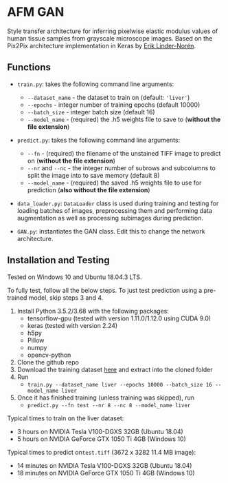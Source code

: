 # AFM GAN
Style transfer architecture for inferring pixelwise elastic modulus values of human tissue samples from grayscale microscope images. Based on the Pix2Pix architecture implementation in Keras by [Erik Linder-Norén](https://github.com/eriklindernoren/Keras-GAN/tree/master/pix2pix).

## Functions
* `train.py`: takes the following command line arguments:
	* `--dataset_name` - the dataset to train on (default: `'liver'`)
	* `--epochs` - integer number of training epochs (default 10000)
	* `--batch_size` - integer batch size (default 16)
	* `--model_name` - (required) the .h5 weights file to save to (**without the file extension**)

* `predict.py`: takes the following command line arguments:
	 * `--fn` - (required) the filename of the unstained TIFF image to predict on (**without the file extension**)
	* `--nr` and `--nc` - the integer number of subrows and subcolumns to split the image into to save memory (default 8)
	* `--model_name` - (required) the saved .h5 weights file to use for prediction (**also without the file extension**)
* `data_loader.py`: `DataLoader` class is used during training and testing for loading batches of images, preprocessing them and performing data augmentation as well as processing subimages during prediction.
* `GAN.py`: instantiates the GAN class. Edit this to change the network architecture.

## Installation and Testing
Tested on Windows 10 and Ubuntu 18.04.3 LTS.

To fully test, follow all the below steps. To just test prediction using a pre-trained model, skip steps 3 and 4.
1. Install Python 3.5.2/3.68 with the following packages:
	* tensorflow-gpu (tested with version 1.11.0/1.12.0 using CUDA 9.0)
	* keras (tested with version 2.24)
	* h5py
	* Pillow
	* numpy
	* opencv-python
2. Clone the github repo
3. Download the training dataset [here](https://weiss-develop.cs.ucl.ac.uk/afm-liver-tissue-data/training_data.zip) and extract into the cloned folder
4. Run
	* `train.py --dataset_name liver --epochs 10000 --batch_size 16 --model_name liver`
5. Once it has finished training (unless training was skipped), run
	* `predict.py --fn test --nr 8 --nc 8 --model_name liver`

Typical times to train on the liver dataset:
* 3 hours on NVIDIA Tesla V100-DGXS 32GB (Ubuntu 18.04)
* 5 hours on NVIDIA GeForce GTX 1050 Ti 4GB (Windows 10)

Typical times to predict on`test.tiff` (3672 x 3282 11.4 MB image):
* 14 minutes on NVIDIA Tesla V100-DGXS 32GB (Ubuntu 18.04)
* 18 minutes on NVIDIA GeForce GTX 1050 Ti 4GB (Windows 10)
